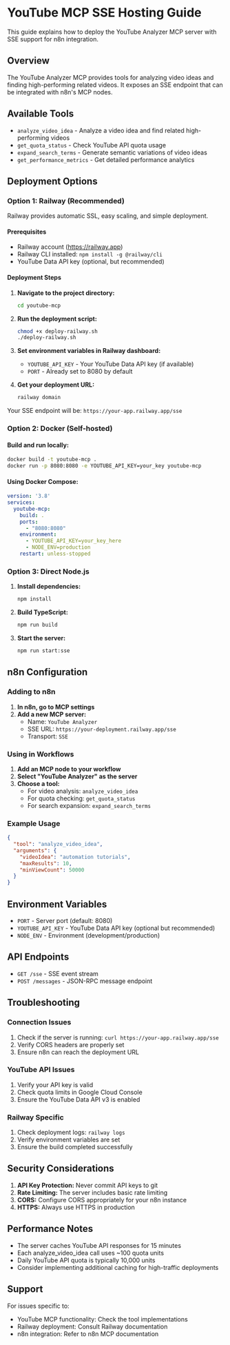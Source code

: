 # YouTube MCP SSE Hosting Guide

This guide explains how to deploy the YouTube Analyzer MCP server with SSE support for n8n integration.

## Overview

The YouTube Analyzer MCP provides tools for analyzing video ideas and finding high-performing related videos. It exposes an SSE endpoint that can be integrated with n8n's MCP nodes.

## Available Tools

- `analyze_video_idea` - Analyze a video idea and find related high-performing videos
- `get_quota_status` - Check YouTube API quota usage
- `expand_search_terms` - Generate semantic variations of video ideas
- `get_performance_metrics` - Get detailed performance analytics

## Deployment Options

### Option 1: Railway (Recommended)

Railway provides automatic SSL, easy scaling, and simple deployment.

#### Prerequisites
- Railway account (https://railway.app)
- Railway CLI installed: `npm install -g @railway/cli`
- YouTube Data API key (optional, but recommended)

#### Deployment Steps

1. **Navigate to the project directory:**
   ```bash
   cd youtube-mcp
   ```

2. **Run the deployment script:**
   ```bash
   chmod +x deploy-railway.sh
   ./deploy-railway.sh
   ```

3. **Set environment variables in Railway dashboard:**
   - `YOUTUBE_API_KEY` - Your YouTube Data API key (if available)
   - `PORT` - Already set to 8080 by default

4. **Get your deployment URL:**
   ```bash
   railway domain
   ```

Your SSE endpoint will be: `https://your-app.railway.app/sse`

### Option 2: Docker (Self-hosted)

#### Build and run locally:
```bash
docker build -t youtube-mcp .
docker run -p 8080:8080 -e YOUTUBE_API_KEY=your_key youtube-mcp
```

#### Using Docker Compose:
```yaml
version: '3.8'
services:
  youtube-mcp:
    build: .
    ports:
      - "8080:8080"
    environment:
      - YOUTUBE_API_KEY=your_key_here
      - NODE_ENV=production
    restart: unless-stopped
```

### Option 3: Direct Node.js

1. **Install dependencies:**
   ```bash
   npm install
   ```

2. **Build TypeScript:**
   ```bash
   npm run build
   ```

3. **Start the server:**
   ```bash
   npm run start:sse
   ```

## n8n Configuration

### Adding to n8n

1. **In n8n, go to MCP settings**
2. **Add a new MCP server:**
   - Name: `YouTube Analyzer`
   - SSE URL: `https://your-deployment.railway.app/sse`
   - Transport: `SSE`

### Using in Workflows

1. **Add an MCP node to your workflow**
2. **Select "YouTube Analyzer" as the server**
3. **Choose a tool:**
   - For video analysis: `analyze_video_idea`
   - For quota checking: `get_quota_status`
   - For search expansion: `expand_search_terms`

### Example Usage

```json
{
  "tool": "analyze_video_idea",
  "arguments": {
    "videoIdea": "automation tutorials",
    "maxResults": 10,
    "minViewCount": 50000
  }
}
```

## Environment Variables

- `PORT` - Server port (default: 8080)
- `YOUTUBE_API_KEY` - YouTube Data API key (optional but recommended)
- `NODE_ENV` - Environment (development/production)

## API Endpoints

- `GET /sse` - SSE event stream
- `POST /messages` - JSON-RPC message endpoint

## Troubleshooting

### Connection Issues
1. Check if the server is running: `curl https://your-app.railway.app/sse`
2. Verify CORS headers are properly set
3. Ensure n8n can reach the deployment URL

### YouTube API Issues
1. Verify your API key is valid
2. Check quota limits in Google Cloud Console
3. Ensure the YouTube Data API v3 is enabled

### Railway Specific
1. Check deployment logs: `railway logs`
2. Verify environment variables are set
3. Ensure the build completed successfully

## Security Considerations

1. **API Key Protection:** Never commit API keys to git
2. **Rate Limiting:** The server includes basic rate limiting
3. **CORS:** Configure CORS appropriately for your n8n instance
4. **HTTPS:** Always use HTTPS in production

## Performance Notes

- The server caches YouTube API responses for 15 minutes
- Each analyze_video_idea call uses ~100 quota units
- Daily YouTube API quota is typically 10,000 units
- Consider implementing additional caching for high-traffic deployments

## Support

For issues specific to:
- YouTube MCP functionality: Check the tool implementations
- Railway deployment: Consult Railway documentation
- n8n integration: Refer to n8n MCP documentation
